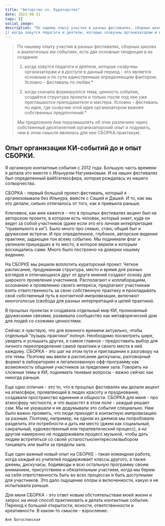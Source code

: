 ```yaml
---
title: "Авторство vs. Кураторство"
date: 2023-08-31
tags: []
social_image: 
description: "По нашему опыту участия в разных фестивалях, сборных школах и аналогичных им событиях, есть две основные тенденции в их создании:
1) когда зовутся педагоги и деятели, которые созвучны организаторам и в доступе в данный период ..."
---
```


> По нашему опыту участия в разных фестивалях, сборных школах и аналогичных им событиях, есть две основные тенденции в их создании:
>
> 1. когда зовутся педагоги и деятели, которые созвучны организаторам и в доступе в данный период - это является основным и по сути единственным определяющим фактором. Условно - фестиваль по любви.*
>
> 2. когда сначала формируются тема, ценность события, создаётся структура проекта и только после под нее уже приглашаются преподаватели и мастера. Условно - фестиваль по идее, где созвучие этой идее организатором важнее собственных предпочтений.*
>
> Мы предложили Ане поразмышлять об этих различиях через собственный десятилетний организаторский опыт и подумать, чем в этом смысле являлась для нее СБОРКА.практикум.


## Опыт организации КИ-событий до и опыт СБОРКИ. 

Я организую контактные события с 2012 года.
Большую часть времени я делала это вместе с Ильнуром Нагумановым.
И на наших фестивалях был определенный вайб/атмосфера, которая рождалась из нашего сотворчества.

СБОРКА - первый большой проект-фестиваль, который я организовывала без Ильнура, вместе с Сашей и Дашей. И то, как мы это делали, сильно отличалось от того, как я привыкла раньше.

Ключевое, как мне кажется - что в прошлых фестивалях акцент был на авторском проекте, в котором есть человек, который знает, куда он ведет за собой участников (даже если это его личная интерпретация “правильного в ки”). Было много про семью, стаю, общий быт и дружеские встречи. И про определенное, глубокое, авторское видение практики, задающее тон всему событию. Мы поднимали флаг и увлекали пришедших в то место, в которое верили и которым восхищались сами. Много было построено на доверии нашему видению.

На СБОРКЕ мы решили воплотить кураторский проект. Четкое расписание, продуманная структура, место и время для разных взглядов и отличающихся друг от друга мнений создают основу для широкого проявления участников. Располагают к коллаборациям, осознанию и проявлению своего интереса, предлагают участникам взять ответственность за свою собственную практику и прокладывать свой собственный путь в контактной импровизации, включают многоголосье (свобода для разных интерпретаций и целей практики).

В прошлых проектах я создавала отдельный мир КИ, пронизанный дружескими связями, развивала сообщество как метафорический дом для людей со схожими ценностями.

Сейчас я чувствую, что для военного времени актуально, чтобы отдельный “пузырь практики” лопнул. Необходимо посмотреть шире, увидеть и услышать других, и самое главное - предоставить выбор для личного переопределения самой практики и своего места в ней каждому. СБОРКА - это шаг на этом пути и приглашение к разговору на эти темы. Поэтому мы ввели в расписание дискучасы, разговорный формат в лабораториях и легализованную офф-программу как возможность общения участников за пределами зала.
Говорить на сложные темы в КИ, поднимать теневые вопросы - важно сейчас как никогда раньше.

Еще одно отличие - это то, что в прошлых фестивалях мы делали акцент на атмосфере, проявляющей в людях красоту и празднование, создавали пространство единения и общности.
СБОРКА для меня - про атмосферу честности, и что вырастет в этом поле - каждый решает сам. Мы не украшали и не додумывали это событие специально. Нам было важно проявить, что люди приходят в контактную импровизацию за разным. Поэтому, например, на одном из джемов мы попробовали разделить эти потребности и дать им место (джем как социальный, сакральный, художественный или терапевтический процесс), а на другом намеренно не поддерживали процесс музыкой, чтобы дать людям встретиться со своей усталостью/интересом/выбором танцевать или выйти за пределы зала.

Еще один важный новый опыт на СБОРКЕ - такая командная работа, когда каждый из учителей поддерживает классы другого, а также джемы, дискучасы, бодивводы и всю остальную программу своим вниманием, присутствием и обязательным участием, когда мы берем на себя ответственность быть во всех процессах и быть доступными для участников. Это дало ощущение опоры и включенности, какую я не испытывала раньше.

Для меня СБОРКА - это ответ новым обстоятельствам моей жизни и запрос на иной способ практиковать и делать контактные события. Переход к большей открытости, ясности, ответственности и креативности. В каком-то смысле - взросление.


```Аня Богословская```